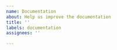 ```yaml
---
name: Documentation
about: Help us improve the documentation
title: ''
labels: documentation
assignees: ''

---
```



